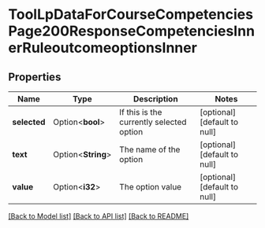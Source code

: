# ToolLpDataForCourseCompetenciesPage200ResponseCompetenciesInnerRuleoutcomeoptionsInner

## Properties

Name | Type | Description | Notes
------------ | ------------- | ------------- | -------------
**selected** | Option<**bool**> | If this is the currently selected option | [optional][default to null]
**text** | Option<**String**> | The name of the option | [optional][default to null]
**value** | Option<**i32**> | The option value | [optional][default to null]

[[Back to Model list]](../README.md#documentation-for-models) [[Back to API list]](../README.md#documentation-for-api-endpoints) [[Back to README]](../README.md)


